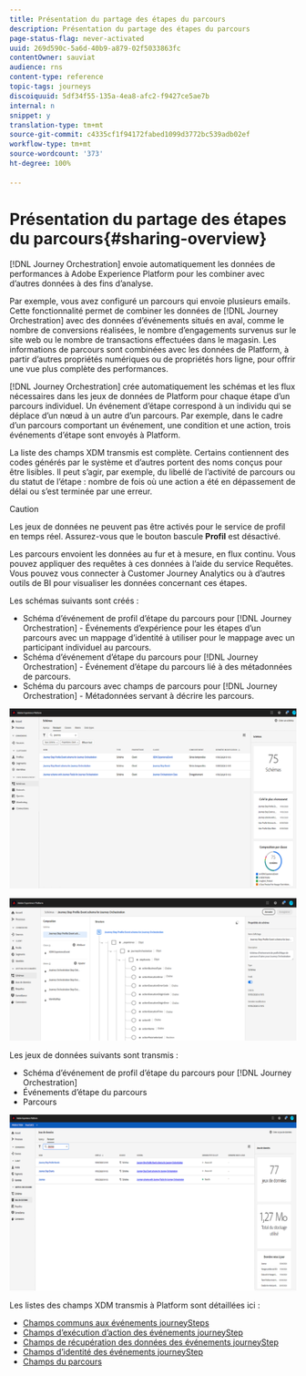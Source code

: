 ```yaml
---
title: Présentation du partage des étapes du parcours
description: Présentation du partage des étapes du parcours
page-status-flag: never-activated
uuid: 269d590c-5a6d-40b9-a879-02f5033863fc
contentOwner: sauviat
audience: rns
content-type: reference
topic-tags: journeys
discoiquuid: 5df34f55-135a-4ea8-afc2-f9427ce5ae7b
internal: n
snippet: y
translation-type: tm+mt
source-git-commit: c4335cf1f94172fabed1099d3772bc539adb02ef
workflow-type: tm+mt
source-wordcount: '373'
ht-degree: 100%

---
```



# Présentation du partage des étapes du parcours{#sharing-overview}

[!DNL Journey Orchestration] envoie automatiquement les données de performances à Adobe Experience Platform pour les combiner avec d’autres données à des fins d’analyse.

Par exemple, vous avez configuré un parcours qui envoie plusieurs emails. Cette fonctionnalité permet de combiner les données de [!DNL Journey Orchestration] avec des données d’événements situés en aval, comme le nombre de conversions réalisées, le nombre d’engagements survenus sur le site web ou le nombre de transactions effectuées dans le magasin. Les informations de parcours sont combinées avec les données de Platform, à partir d’autres propriétés numériques ou de propriétés hors ligne, pour offrir une vue plus complète des performances.

[!DNL Journey Orchestration] crée automatiquement les schémas et les flux nécessaires dans les jeux de données de Platform pour chaque étape d’un parcours individuel. Un événement d’étape correspond à un individu qui se déplace d’un nœud à un autre d’un parcours. Par exemple, dans le cadre d’un parcours comportant un événement, une condition et une action, trois événements d’étape sont envoyés à Platform.

La liste des champs XDM transmis est complète. Certains contiennent des codes générés par le système et d’autres portent des noms conçus pour être lisibles. Il peut s’agir, par exemple, du libellé de l’activité de parcours ou du statut de l’étape : nombre de fois où une action a été en dépassement de délai ou s’est terminée par une erreur.

>[!CAUTION]
>
>Les jeux de données ne peuvent pas être activés pour le service de profil en temps réel. Assurez-vous que le bouton bascule **Profil** est désactivé.

Les parcours envoient les données au fur et à mesure, en flux continu. Vous pouvez appliquer des requêtes à ces données à l’aide du service Requêtes. Vous pouvez vous connecter à Customer Journey Analytics ou à d’autres outils de BI pour visualiser les données concernant ces étapes.

Les schémas suivants sont créés :

* Schéma d’événement de profil d’étape du parcours pour [!DNL Journey Orchestration] - Événements d’expérience pour les étapes d’un parcours avec un mappage d’identité à utiliser pour le mappage avec un participant individuel au parcours.
* Schéma d’événement d’étape du parcours pour [!DNL Journey Orchestration] - Événement d’étape du parcours lié à des métadonnées de parcours.
* Schéma du parcours avec champs de parcours pour [!DNL Journey Orchestration] - Métadonnées servant à décrire les parcours.

![](../assets/sharing1.png)

![](../assets/sharing2.png)

Les jeux de données suivants sont transmis :

* Schéma d’événement de profil d’étape du parcours pour [!DNL Journey Orchestration]
* Événements d’étape du parcours
* Parcours

![](../assets/sharing3.png)

Les listes des champs XDM transmis à Platform sont détaillées ici :

* [Champs communs aux événements journeySteps](../building-journeys/sharing-common-fields.md)
* [Champs d’exécution d’action des événements journeyStep](../building-journeys/sharing-execution-fields.md)
* [Champs de récupération des données des événements journeyStep](../building-journeys/sharing-fetch-fields.md)
* [Champs d’identité des événements journeyStep](../building-journeys/sharing-identity-fields.md)
* [Champs du parcours](../building-journeys/sharing-journey-fields.md)

